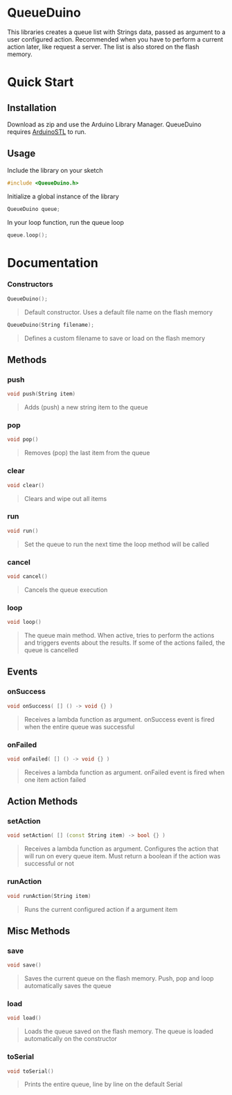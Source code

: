 # QueueDuino

This libraries creates a queue list with Strings data, passed as argument to a user configured action. Recommended when you have to perform a current action later, like request a server. The list is also stored on the flash memory.

# Quick Start

## Installation
Download as zip and use the Arduino Library Manager. QueueDuino requires [ArduinoSTL](https://github.com/mike-matera/ArduinoSTL) to run.

## Usage
Include the library on your sketch

```cpp
#include <QueueDuino.h>
```
Initialize a global instance of the library

```cpp
QueueDuino queue;
```

In your loop function, run the queue loop

```cpp
queue.loop();
```

# Documentation

### Constructors

```cpp
QueueDuino();
```
> Default constructor. Uses a default file name on the flash memory

```cpp
QueueDuino(String filename);
```
> Defines a custom filename to save or load on the flash memory

## Methods

### push
```cpp
void push(String item)
```
> Adds (push) a new string item to the queue

### pop
```cpp
void pop()
```
> Removes (pop) the last item from the queue

### clear
```cpp
void clear()
```
> Clears and wipe out all items

### run
```cpp
void run()
```
> Set the queue to run the next time the loop method will be called

### cancel
```cpp
void cancel()
```
> Cancels the queue execution

### loop
```cpp
void loop()
```
> The queue main method. When active, tries to perform the actions and triggers events about the results. If some of the actions failed, the queue is cancelled

## Events

### onSuccess
```cpp
void onSuccess( [] () -> void {} )
```
> Receives a lambda function as argument. onSuccess event is fired when the entire queue was successful

### onFailed
```cpp
void onFailed( [] () -> void {} )
```
> Receives a lambda function as argument. onFailed event is fired when one item action failed

## Action Methods

### setAction
```cpp
void setAction( [] (const String item) -> bool {} )
```
> Receives a lambda function as argument. Configures the action that will run on every queue item. Must return a boolean if the action was successful or not

### runAction
```cpp
void runAction(String item)
```
> Runs the current configured action if a argument item

## Misc Methods

### save
```cpp
void save()
```
> Saves the current queue on the flash memory. Push, pop and loop automatically saves the queue


### load
```cpp
void load()
```
> Loads the queue saved on the flash memory. The queue is loaded automatically on the constructor

### toSerial
```cpp
void toSerial()
```
> Prints the entire queue, line by line on the default Serial


